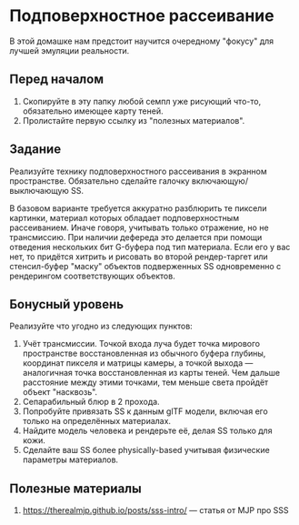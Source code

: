 # Подповерхностное рассеивание

В этой домашке нам предстоит научится очередному "фокусу" для лучшей эмуляции реальности.

## Перед началом

 1. Скопируйте в эту папку любой семпл уже рисующий что-то, обязательно имеющее карту теней.
 2. Пролистайте первую ссылку из "полезных материалов".

## Задание

Реализуйте технику подповерхностного рассеивания в экранном пространстве.
Обязательно сделайте галочку включающую/выключающую SS.

В базовом варианте требуется аккуратно разблюрить те пиксели картинки, материал которых обладает подповерхностным рассеиванием.
Иначе говоря, учитывать только отражение, но не трансмиссию.
При наличии дефереда это делается при помощи отведения нескольких бит G-буфера под тип материала.
Если его у вас нет, то придётся хитрить и рисовать во второй рендер-таргет или стенсил-буфер "маску" объектов подверженных SS одновременно с рендерингом соответствующих объектов.

## Бонусный уровень

Реализуйте что угодно из следующих пунктов:

 1. Учёт трансмиссии.
    Точкой входа луча будет точка мирового пространстве восстановленная из обычного буфера глубины, координат пикселя и матрицы камеры, а точкой выхода &mdash; аналогичная точка восстановленная из карты теней.
    Чем дальше расстояние между этими точками, тем меньше света пройдёт объект "насквозь".
 2. Сепарабильный блюр в 2 прохода.
 3. Попробуйте привязать SS к данным glTF модели, включая его только на определённых материалах.
 4. Найдите модель человека и рендерьте её, делая SS только для кожи.
 5. Сделайте ваш SS более physically-based учитывая физические параметры материалов.

## Полезные материалы

 1. https://therealmjp.github.io/posts/sss-intro/ &mdash; статья от MJP про SSS
